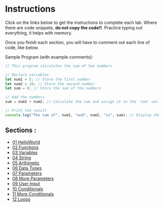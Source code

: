 # Instructions

Click on the links below to get the instructions to complete each lab. Where there are code snippets, **do not copy the code!!**. Practice typing out everything, it helps with memory.

Once you finish each section, you will have to comment out each line of code, like below.

Sample Program (with example comments):

```javascript
// This program calculates the sum of two numbers

// Declare variables
let num1 = 5; // Store the first number
let num2 = 10; // Store the second number
let sum = 0; // Store the sum of the numbers

// Add the numbers
sum = num1 + num2; // Calculate the sum and assign it to the 'sum' variable

// Print the result
console.log("The sum of", num1, "and", num2, "is", sum); // Display the sum in the console
```

## Sections : 

* [01 HelloWorld](./instructions/01-HelloWorld.md)
* [02 Functions](./instructions/02-Functions.md)
* [03 Variables](./instructions/03-VariablesWithFunctions.md)
* [04 String](./instructions/04-String.md)
* [05 Arthimetic](./instructions/05-BasicArithmetic.md)
* [06 Data Types](./instructions/06-DataTypes.md)
* [07 Parameters](./instructions/07-Parameters.md)
* [08 More Parameters](./instructions/08-MultipleParameters.md)
* [09 User Input](./instructions/09-UserInput.md)
* [10 Conditionals](./instructions/10-Conditional.md)
* [11 More Conditionals](./instructions/11-Conditional2.md)
* [12 Loops](./instructions/12-loops.md)